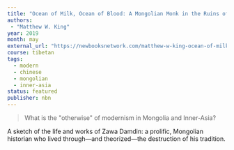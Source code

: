```yaml
---
title: "Ocean of Milk, Ocean of Blood: A Mongolian Monk in the Ruins of the Qing"
authors:
 - "Matthew W. King"
year: 2019
month: may
external_url: "https://newbooksnetwork.com/matthew-w-king-ocean-of-milk-ocean-of-blood-a-mongolian-monk-in-the-ruins-of-the-qing-empire-columbia-up-2019"
course: tibetan
tags:
  - modern
  - chinese
  - mongolian
  - inner-asia
status: featured
publisher: nbn
---
```


> What is the "otherwise" of modernism in Mongolia and Inner-Asia?

A sketch of the life and works of Zawa Damdin: a prolific, Mongolian historian who lived through—and theorized—the destruction of his tradition.
